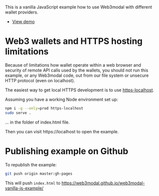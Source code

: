 This is a vanilla JavaScript example how to use Web3modal with different wallet providers.

* [View demo](https://web3modal.github.io/web3modal-vanilla-js-example/)

# Web3 wallets and HTTPS hosting limitations

Because of limitations how wallet operate within a web browser
and security of remote API calls used by the wallets,
you should not run this example, or any Web3modal code,
out from our file system or unsecure HTTP protocol
(even on localhost).

The easiest way to get local HTTPS development
is to use [https-localhost](https://github.com/daquinoaldo/https-localhost).

Assuming you have a working Node environment set up:

```sh
npm i -g --only=prod https-localhost
sudo serve .
```

... in the folder of index.html file.

Then you can visit https://localhost to open the example.

# Publishing example on Github

To republish the example:

```sh
git push origin master:gh-pages
```

This will push `index.html` to https://web3modal.github.io/web3modal-vanilla-js-example/

